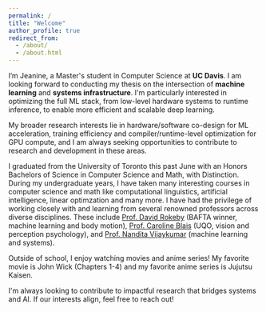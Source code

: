 ```yaml
---
permalink: /
title: "Welcome"
author_profile: true
redirect_from: 
  - /about/
  - /about.html
---
```


I’m Jeanine, a Master's student in Computer Science at **UC Davis**. I am looking forward to conducting my thesis on the intersection of **machine learning** and **systems infrastructure**. I'm particularly interested in optimizing the full ML stack, from low-level hardware systems to runtime inference, to enable more efficient and scalable deep learning.

My broader research interests lie in hardware/software co-design for ML acceleration, training efficiency and compiler/runtime-level optimization for GPU compute, and I am always seeking opportunities to contribute to research and development in these areas.

I graduated from the University of Toronto this past June with an Honors Bachelors of Science in Computer Science and Math, with Distinction. During my undergraduate years, I have taken many interesting courses in computer science and math like computational linguistics, artificial intelligence, linear optimzation and many more. I have had the privilege of working closely with and learning from several renowned professors across diverse disciplines. These include [Prof. David Rokeby](http://www.davidrokeby.com/) (BAFTA winner, machine learning and body motion), [Prof. Caroline Blais](http://lpvs-uqo.ca/en/directeurs/caroline-blais/) (UQO, vision and perception psychology), and [Prof. Nandita Vijaykumar](https://www.cs.toronto.edu/~nandita/) (machine learning and systems).

Outside of school, I enjoy watching movies and anime series! My favorite movie is John Wick (Chapters 1-4) and my favorite anime series is Jujutsu Kaisen.

I'm always looking to contribute to impactful research that bridges systems and AI. If our interests align, feel free to reach out!
